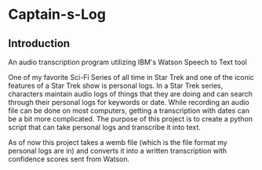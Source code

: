 # Captain-s-Log
## Introduction
An audio transcription program utilizing IBM's Watson Speech to Text tool

One of my favorite Sci-Fi Series of all time in Star Trek and one of the iconic features of a Star Trek show is personal logs. In a Star Trek series, characters maintain audio logs of things that they are doing and can search through their personal logs for keywords or date. While recording an audio file can be done on most computers, getting a transcription with dates can be a bit more complicated. The purpose of this project is to create a python script that can take personal logs and transcribe it into text.

As of now this project takes a wemb file (which is the file format my personal logs are in) and converts it into a written transcription with confidence scores sent from Watson.


#
